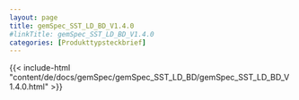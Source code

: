 ```yaml
---
layout: page
title: gemSpec_SST_LD_BD_V1.4.0
#linkTitle: gemSpec_SST_LD_BD_V1.4.0
categories: [Produkttypsteckbrief]
---
```

{{< include-html "content/de/docs/gemSpec/gemSpec_SST_LD_BD/gemSpec_SST_LD_BD_V1.4.0.html" >}}